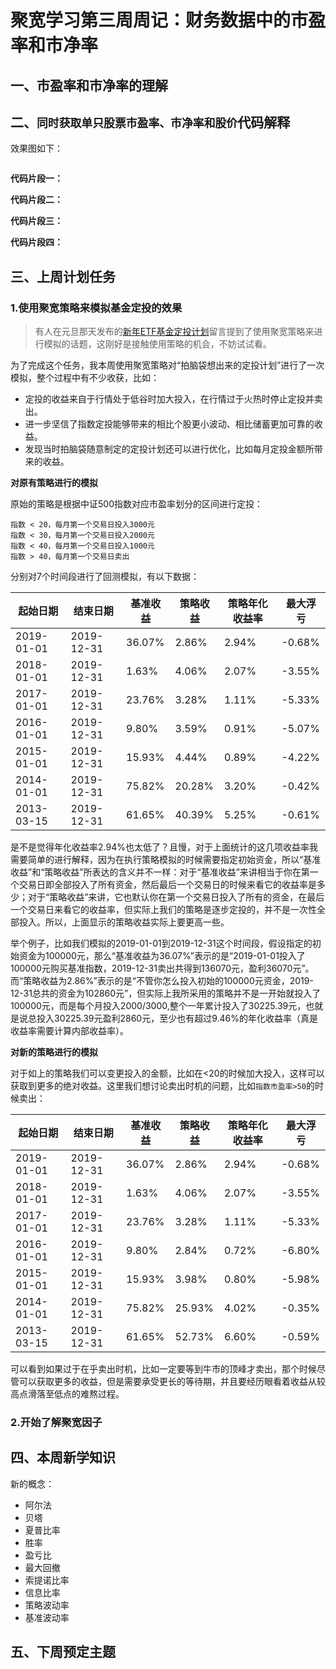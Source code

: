 # 聚宽学习第三周周记：财务数据中的市盈率和市净率

## 一、市盈率和市净率的理解



## 二、`同时获取单只股票市盈率、市净率和股价`代码解释


效果图如下：

![]()

**代码片段一：**

**代码片段二：**

**代码片段三：**

**代码片段四：**


## 三、上周计划任务

### 1.使用聚宽策略来模拟基金定投的效果

>有人在元旦那天发布的[新年ETF基金定投计划](https://www.joinquant.com/view/community/detail/10c029abcd8f69bd59b8b1172a547d31)留言提到了使用聚宽策略来进行模拟的话题，这刚好是接触使用策略的机会，不妨试试看。

为了完成这个任务，我本周使用聚宽策略对“拍脑袋想出来的定投计划”进行了一次模拟，整个过程中有不少收获，比如：

- 定投的收益来自于行情处于低谷时加大投入，在行情过于火热时停止定投并卖出。
- 进一步坚信了指数定投能够带来的相比个股更小波动、相比储蓄更加可靠的收益。
- 发现当时拍脑袋随意制定的定投计划还可以进行优化，比如每月定投金额所带来的收益。

**对原有策略进行的模拟**

原始的策略是根据中证500指数对应市盈率划分的区间进行定投：

```
指数 < 20，每月第一个交易日投入3000元
指数 < 30，每月第一个交易日投入2000元
指数 < 40，每月第一个交易日投入1000元
指数 > 40，每月第一个交易日卖出
```

分别对7个时间段进行了回测模拟，有以下数据：

|起始日期|结束日期|基准收益|策略收益|策略年化收益率|最大浮亏|
|-|-|-|-|-|-|
|2019-01-01|2019-12-31|36.07%|2.86%|2.94%|-0.68%|
|2018-01-01|2019-12-31|1.63%|4.06%|2.07%|-3.55%|
|2017-01-01|2019-12-31|23.76%|3.28%|1.11%|-5.33%|
|2016-01-01|2019-12-31|9.80%|3.59%|0.91%|-5.07%|
|2015-01-01|2019-12-31|15.93%|4.44%|0.89%|-4.22%|
|2014-01-01|2019-12-31|75.82%|20.28%|3.20%|-0.42%|
|2013-03-15|2019-12-31|61.65%|40.39%|5.25%|-0.61%|

是不是觉得年化收益率2.94%也太低了？且慢，对于上面统计的这几项收益率我需要简单的进行解释，因为在执行策略模拟的时候需要指定初始资金，所以“基准收益”和“策略收益”所表达的含义并不一样：对于“基准收益”来讲相当于你在第一个交易日即全部投入了所有资金，然后最后一个交易日的时候来看它的收益率是多少；对于“策略收益”来讲，它也默认你在第一个交易日投入了所有的资金，在最后一个交易日来看它的收益率，但实际上我们的策略是逐步定投的，并不是一次性全部投入。所以，上面显示的策略收益实际上要更高一些。

举个例子，比如我们模拟的2019-01-01到2019-12-31这个时间段，假设指定的初始资金为100000元，那么“基准收益为36.07%”表示的是“2019-01-01投入了100000元购买基准指数，2019-12-31卖出共得到136070元，盈利36070元”。而“策略收益为2.86%”表示的是“不管你怎么投入初始的100000元资金，2019-12-31总共的资金为102860元”，但实际上我所采用的策略并不是一开始就投入了100000元，而是每个月投入2000/3000,整个一年累计投入了30225.39元，也就是说总投入30225.39元盈利2860元，至少也有超过9.46%的年化收益率（真是收益率需要计算内部收益率）。

**对新的策略进行的模拟**

对于如上的策略我们可以变更投入的金额，比如在<20的时候加大投入，这样可以获取到更多的绝对收益。这里我们想讨论卖出时机的问题，比如`指数市盈率>50`的时候卖出：

起始日期|结束日期|基准收益|策略收益|策略年化收益率|最大浮亏|
|-|-|-|-|-|-|
|2019-01-01|2019-12-31|36.07%|2.86%|2.94%|-0.68%|
|2018-01-01|2019-12-31|1.63%|4.06%|2.07%|-3.55%|
|2017-01-01|2019-12-31|23.76%|3.28%|1.11%|-5.33%|
|2016-01-01|2019-12-31|9.80%|2.84%|0.72%|-6.80%| -
|2015-01-01|2019-12-31|15.93%|3.98%|0.80%|-5.98%| -
|2014-01-01|2019-12-31|75.82%|25.93%|4.02%|-0.35%|-
|2013-03-15|2019-12-31|61.65%|52.73%|6.60%|-0.59%|-

可以看到如果过于在乎卖出时机，比如一定要等到牛市的顶峰才卖出，那个时候尽管可以获取更多的收益，但是需要承受更长的等待期，并且要经历眼看着收益从较高点滑落至低点的难熬过程。

### 2.开始了解聚宽因子

## 四、本周新学知识

新的概念：

- 阿尔法
- 贝塔
- 夏普比率
- 胜率
- 盈亏比
- 最大回撤
- 索提诺比率
- 信息比率
- 策略波动率
- 基准波动率


## 五、下周预定主题
